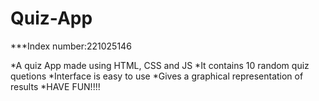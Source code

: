 # Quiz-App
***Index number:221025146



*A quiz App made using HTML, CSS and JS
*It contains 10 random quiz quetions
*Interface is easy to use
*Gives a graphical representation of results
*HAVE FUN!!!!
